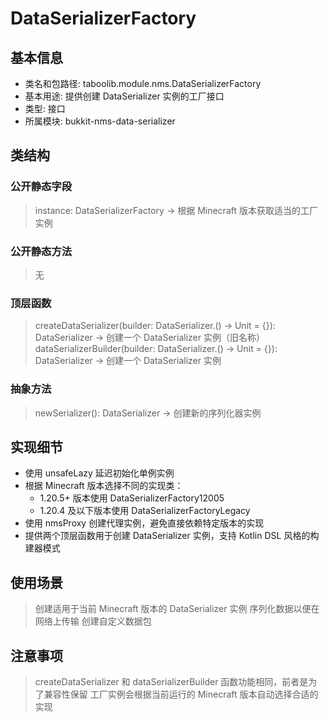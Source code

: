 # DataSerializerFactory

## 基本信息
- 类名和包路径: taboolib.module.nms.DataSerializerFactory
- 基本用途: 提供创建 DataSerializer 实例的工厂接口
- 类型: 接口
- 所属模块: bukkit-nms-data-serializer

## 类结构

### 公开静态字段
> instance: DataSerializerFactory -> 根据 Minecraft 版本获取适当的工厂实例

### 公开静态方法
> 无

### 顶层函数
> createDataSerializer(builder: DataSerializer.() -> Unit = {}): DataSerializer -> 创建一个 DataSerializer 实例（旧名称）
> dataSerializerBuilder(builder: DataSerializer.() -> Unit = {}): DataSerializer -> 创建一个 DataSerializer 实例

### 抽象方法
> newSerializer(): DataSerializer -> 创建新的序列化器实例

## 实现细节
- 使用 unsafeLazy 延迟初始化单例实例
- 根据 Minecraft 版本选择不同的实现类：
  - 1.20.5+ 版本使用 DataSerializerFactory12005
  - 1.20.4 及以下版本使用 DataSerializerFactoryLegacy
- 使用 nmsProxy 创建代理实例，避免直接依赖特定版本的实现
- 提供两个顶层函数用于创建 DataSerializer 实例，支持 Kotlin DSL 风格的构建器模式

## 使用场景
> 创建适用于当前 Minecraft 版本的 DataSerializer 实例
> 序列化数据以便在网络上传输
> 创建自定义数据包

## 注意事项
> createDataSerializer 和 dataSerializerBuilder 函数功能相同，前者是为了兼容性保留
> 工厂实例会根据当前运行的 Minecraft 版本自动选择合适的实现

